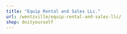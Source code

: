 ```yaml
---
title: "Equip Rental and Sales LLc."
url: /wentzville/equip-rental-and-sales-llc/
shop: doityourself
---
```

